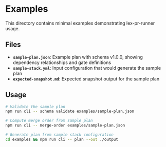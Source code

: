 # Examples

This directory contains minimal examples demonstrating lex-pr-runner usage.

## Files

- **`sample-plan.json`**: Example plan with schema v1.0.0, showing dependency relationships and gate definitions
- **`sample-stack.yml`**: Input configuration that would generate the sample plan
- **`expected-snapshot.md`**: Expected snapshot output for the sample plan

## Usage

```bash
# Validate the sample plan
npm run cli -- schema validate examples/sample-plan.json

# Compute merge order from sample plan
npm run cli -- merge-order examples/sample-plan.json

# Generate plan from sample stack configuration
cd examples && npm run cli -- plan --out ./output
```